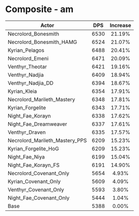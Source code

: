 # Composite - am
| Actor | DPS | Increase |
|---|:---:|:---:|
|Necrolord_Bonesmith|6530|21.19%|
|Necrolord_Bonesmith_HAMG|6524|21.07%|
|Kyrian_Pelagos|6488|20.41%|
|Necrolord_Emeni|6471|20.09%|
|Venthyr_Theotar|6421|19.16%|
|Venthyr_Nadjia|6409|18.94%|
|Venthyr_Nadjia_DD|6394|18.67%|
|Kyrian_Kleia|6354|17.91%|
|Necrolord_Marileth_Mastery|6348|17.81%|
|Kyrian_Forgelite|6343|17.71%|
|Night_Fae_Korayn|6338|17.62%|
|Night_Fae_Dreamweaver|6337|17.61%|
|Venthyr_Draven|6335|17.57%|
|Necrolord_Marileth_Mastery_PPS|6209|15.23%|
|Kyrian_Forgelite_HoG|6209|15.23%|
|Night_Fae_Niya|6199|15.04%|
|Night_Fae_Korayn_FS|6191|14.90%|
|Necrolord_Covenant_Only|5654|4.93%|
|Kyrian_Covenant_Only|5609|4.09%|
|Venthyr_Covenant_Only|5593|3.80%|
|Night_Fae_Covenant_Only|5444|1.04%|
|Base|5388|0.00%|
